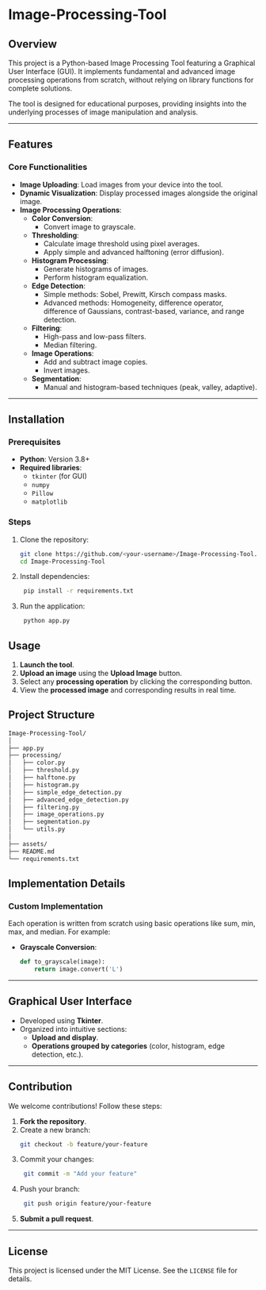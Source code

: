# Image-Processing-Tool

## Overview
This project is a Python-based Image Processing Tool featuring a Graphical User Interface (GUI). It implements fundamental and advanced image processing operations from scratch, without relying on library functions for complete solutions.

The tool is designed for educational purposes, providing insights into the underlying processes of image manipulation and analysis.

---

## Features

### Core Functionalities
- **Image Uploading**: Load images from your device into the tool.
- **Dynamic Visualization**: Display processed images alongside the original image.
- **Image Processing Operations**:
  - **Color Conversion**:
    - Convert image to grayscale.
  - **Thresholding**:
    - Calculate image threshold using pixel averages.
    - Apply simple and advanced halftoning (error diffusion).
  - **Histogram Processing**:
    - Generate histograms of images.
    - Perform histogram equalization.
  - **Edge Detection**:
    - Simple methods: Sobel, Prewitt, Kirsch compass masks.
    - Advanced methods: Homogeneity, difference operator, difference of Gaussians, contrast-based, variance, and range detection.
  - **Filtering**:
    - High-pass and low-pass filters.
    - Median filtering.
  - **Image Operations**:
    - Add and subtract image copies.
    - Invert images.
  - **Segmentation**:
    - Manual and histogram-based techniques (peak, valley, adaptive).

---

## Installation

### Prerequisites
- **Python**: Version 3.8+
- **Required libraries**:
  - `tkinter` (for GUI)
  - `numpy`
  - `Pillow`
  - `matplotlib`

### Steps
1. Clone the repository:
   ```bash
   git clone https://github.com/<your-username>/Image-Processing-Tool.git
   cd Image-Processing-Tool
   ```
2. Install dependencies:
   ```bash
    pip install -r requirements.txt
   ```
3. Run the application:
   ```bash
    python app.py
   ```
## Usage
1. **Launch the tool**.
2. **Upload an image** using the **Upload Image** button.
3. Select any **processing operation** by clicking the corresponding button.
4. View the **processed image** and corresponding results in real time.

## Project Structure
```bash
Image-Processing-Tool/
│
├── app.py                 
├── processing/
│   ├── color.py            
│   ├── threshold.py
│   ├── halftone.py       
│   ├── histogram.py        
│   ├── simple_edge_detection.py
│   ├── advanced_edge_detection.py
│   ├── filtering.py
│   ├── image_operations.py       
│   ├── segmentation.py     
│   └── utils.py            
│
├── assets/                 
├── README.md               
└── requirements.txt       
```
## Implementation Details

### Custom Implementation
Each operation is written from scratch using basic operations like sum, min, max, and median. For example:

- **Grayscale Conversion**:
   ```python
   def to_grayscale(image):
       return image.convert('L')
   ```
---

## Graphical User Interface
- Developed using **Tkinter**.
- Organized into intuitive sections:
  - **Upload and display**.
  - **Operations grouped by categories** (color, histogram, edge detection, etc.).

---

## Contribution
We welcome contributions! Follow these steps:

1. **Fork the repository**.
2. Create a new branch:
   ```bash
   git checkout -b feature/your-feature
   ```
3. Commit your changes:
   ```bash
    git commit -m "Add your feature"
   ```
4. Push your branch:
   ```bash
    git push origin feature/your-feature
   ```
5. **Submit a pull request**.

---

## License
This project is licensed under the MIT License. See the `LICENSE` file for details.


